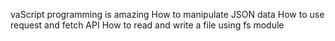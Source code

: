 vaScript programming is amazing
How to manipulate JSON data
How to use request and fetch API
How to read and write a file using fs module
